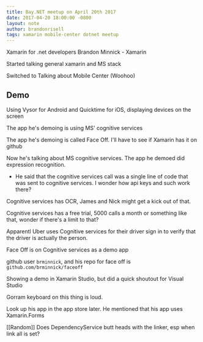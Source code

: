 ```yaml
---
title: Bay.NET meetup on April 20th 2017
date: 2017-04-20 18:00:00 -0800
layout: note
author: brandonrisell
tags: xamarin mobile-center dotnet meetup
---
```


Xamarin for .net developers
Brandon Minnick - Xamarin

Started talking general xamarin and MS stack

Switched to Talking about Mobile Center (Woohoo)

Demo
----

Using Vysor for Android and Quicktime for iOS, displaying devices on the screen

The app he's demoing is using MS' cognitive services

The app he's demoing is called Face Off. I'll have to see if Xamarin has it on github

Now he's talking about MS cognitive services. The app he demoed did expression recognition.
  * He said that the cognitive services call was a single line of code that was sent to cognitive services. I wonder how api keys and such work there?

Cognitive services has OCR, James and Nick might get a kick out of that.

Cognitive services has a free trial, 5000 calls a month or something like that, wonder if there's a limit to that?

Apparentl Uber uses Cognitive services for their driver sign in to verify that the driver is actually the person.

Face Off is on Cognitive services as a demo app

github user `brminnick`, and his repo for face off is `github.com/brminnick/faceoff`

Showing a demo in Xamarin Studio, but did a quick shoutout for Visual Studio

Gorram keyboard on this thing is loud.

Look up his app in the app store later. He mentioned that his app uses Xamarin.Forms

[[Random]] Does DependencyService butt heads with the linker, esp when link all is set?

